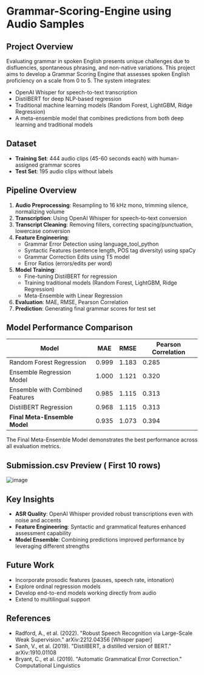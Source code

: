 # Grammar-Scoring-Engine using Audio Samples

## Project Overview
Evaluating grammar in spoken English presents unique challenges due to disfluencies, spontaneous phrasing, and non-native variations. This project aims to develop a Grammar Scoring Engine that assesses spoken English proficiency on a scale from 0 to 5. The system integrates:

- OpenAI Whisper for speech-to-text transcription
- DistilBERT for deep NLP-based regression
- Traditional machine learning models (Random Forest, LightGBM, Ridge Regression)
- A meta-ensemble model that combines predictions from both deep learning and traditional models

## Dataset
- **Training Set**: 444 audio clips (45-60 seconds each) with human-assigned grammar scores
- **Test Set**: 195 audio clips without labels

## Pipeline Overview
1. **Audio Preprocessing**: Resampling to 16 kHz mono, trimming silence, normalizing volume
2. **Transcription**: Using OpenAI Whisper for speech-to-text conversion
3. **Transcript Cleaning**: Removing fillers, correcting spacing/punctuation, lowercase conversion
4. **Feature Engineering**:
   - Grammar Error Detection using language_tool_python
   - Syntactic Features (sentence length, POS tag diversity) using spaCy
   - Grammar Correction Edits using T5 model
   - Error Ratios (errors/edits per word)
5. **Model Training**:
   - Fine-tuning DistilBERT for regression
   - Training traditional models (Random Forest, LightGBM, Ridge Regression)
   - Meta-Ensemble with Linear Regression
6. **Evaluation**: MAE, RMSE, Pearson Correlation
7. **Prediction**: Generating final grammar scores for test set

## Model Performance Comparison

| Model                                | MAE  | RMSE | Pearson Correlation |
|--------------------------------------|------|------|---------------------|
| Random Forest Regression             | 0.999| 1.183| 0.285               |
| Ensemble Regression Model            | 1.000| 1.121| 0.320               |
| Ensemble with Combined Features      | 0.985| 1.115| 0.313               |
| DistilBERT Regression                | 0.968| 1.115| 0.313               |
| **Final Meta-Ensemble Model**        | 0.935| 1.073| 0.394               |

The Final Meta-Ensemble Model demonstrates the best performance across all evaluation metrics.

##  Submission.csv Preview ( First 10 rows)

![image](https://github.com/user-attachments/assets/588cf2b1-1084-4c0c-b006-0f77d0d2fcf5)


## Key Insights
- **ASR Quality**: OpenAI Whisper provided robust transcriptions even with noise and accents
- **Feature Engineering**: Syntactic and grammatical features enhanced assessment capability
- **Model Ensemble**: Combining predictions improved performance by leveraging different strengths

## Future Work
- Incorporate prosodic features (pauses, speech rate, intonation)
- Explore ordinal regression models
- Develop end-to-end models working directly from audio
- Extend to multilingual support

## References

- Radford, A., et al. (2022). "Robust Speech Recognition via Large-Scale Weak Supervision." arXiv:2212.04356 [Whisper paper]
- Sanh, V., et al. (2019). "DistilBERT, a distilled version of BERT." arXiv:1910.01108
- Bryant, C., et al. (2019). "Automatic Grammatical Error Correction." Computational Linguistics
